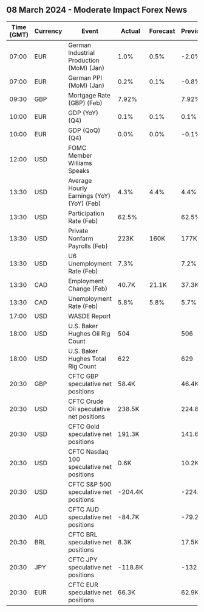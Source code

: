 ## 08 March 2024 - Moderate Impact Forex News

| Time (GMT) | Currency | Event | Actual | Forecast | Previous |
|------|----------|-------|--------|----------|----------|
| 07:00 | EUR | German Industrial Production (MoM) (Jan) | 1.0% | 0.5% | -2.0% |
| 07:00 | EUR | German PPI (MoM) (Jan) | 0.2% | 0.1% | -0.8% |
| 09:30 | GBP | Mortgage Rate (GBP) (Feb) | 7.92% |  | 7.92% |
| 10:00 | EUR | GDP (YoY) (Q4) | 0.1% | 0.1% | 0.1% |
| 10:00 | EUR | GDP (QoQ) (Q4) | 0.0% | 0.0% | -0.1% |
| 12:00 | USD | FOMC Member Williams Speaks |  |  |  |
| 13:30 | USD | Average Hourly Earnings (YoY) (YoY) (Feb) | 4.3% | 4.4% | 4.4% |
| 13:30 | USD | Participation Rate (Feb) | 62.5% |  | 62.5% |
| 13:30 | USD | Private Nonfarm Payrolls (Feb) | 223K | 160K | 177K |
| 13:30 | USD | U6 Unemployment Rate (Feb) | 7.3% |  | 7.2% |
| 13:30 | CAD | Employment Change (Feb) | 40.7K | 21.1K | 37.3K |
| 13:30 | CAD | Unemployment Rate (Feb) | 5.8% | 5.8% | 5.7% |
| 17:00 | USD | WASDE Report |  |  |  |
| 18:00 | USD | U.S. Baker Hughes Oil Rig Count | 504 |  | 506 |
| 18:00 | USD | U.S. Baker Hughes Total Rig Count | 622 |  | 629 |
| 20:30 | GBP | CFTC GBP speculative net positions | 58.4K |  | 46.4K |
| 20:30 | USD | CFTC Crude Oil speculative net positions | 238.5K |  | 224.8K |
| 20:30 | USD | CFTC Gold speculative net positions | 191.3K |  | 141.6K |
| 20:30 | USD | CFTC Nasdaq 100 speculative net positions | 0.6K |  | 10.2K |
| 20:30 | USD | CFTC S&P 500 speculative net positions | -204.4K |  | -224.2K |
| 20:30 | AUD | CFTC AUD speculative net positions | -84.7K |  | -79.2K |
| 20:30 | BRL | CFTC BRL speculative net positions | 8.3K |  | 17.5K |
| 20:30 | JPY | CFTC JPY speculative net positions | -118.8K |  | -132.7K |
| 20:30 | EUR | CFTC EUR speculative net positions | 66.3K |  | 62.9K |
